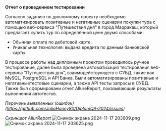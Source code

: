 **Отчет о проведенном тестировании**

Согласно заданию по дипломному проекту необходимо автоматизировать позитивные и негативные сценарии
покупки тура с помощью веб-сервиса "Путешествия дня" в город Марракеш, который предлагает купить тур 
по определённой цене двумя способами:
* Обычная оплата по дебетовой карте.
* Уникальная технология: выдача кредита по данным банковской карты.

В процессе работы над дипломным проектом проводилось ручное тестирование, далее была проведена автоматизация тестирования 
веб-сервиса "Путешествия дня", взаимодействующего с СУБД, такие как MySQL, PostgreSQL и API Банка. 
Были автоматизированы позитивные и негативныетестовые сценарии, а также API тесты запросы в СУБД. 
Также был сформировани отчет AllureReport, показывающий результаты выполнения автотестов.

*Перечень выявленных (ошибок)(https://github.com/JuliaHoney80/DiplomQA-2024/issues)*

*Скриншот AllurReport*
![Снимок экрана 2024-11-17 203609.png](..%2F..%2F..%2FOneDrive%2F%D0%98%D0%B7%D0%BE%D0%B1%D1%80%D0%B0%D0%B6%D0%B5%D0%BD%D0%B8%D1%8F%2F%D0%A1%D0%BD%D0%B8%D0%BC%D0%BA%D0%B8%20%D1%8D%D0%BA%D1%80%D0%B0%D0%BD%D0%B0%2F%D0%A1%D0%BD%D0%B8%D0%BC%D0%BE%D0%BA%20%D1%8D%D0%BA%D1%80%D0%B0%D0%BD%D0%B0%202024-11-17%20203609.png)
![Снимок экрана 2024-11-17 203625.png](..%2F..%2F..%2FOneDrive%2F%D0%98%D0%B7%D0%BE%D0%B1%D1%80%D0%B0%D0%B6%D0%B5%D0%BD%D0%B8%D1%8F%2F%D0%A1%D0%BD%D0%B8%D0%BC%D0%BA%D0%B8%20%D1%8D%D0%BA%D1%80%D0%B0%D0%BD%D0%B0%2F%D0%A1%D0%BD%D0%B8%D0%BC%D0%BE%D0%BA%20%D1%8D%D0%BA%D1%80%D0%B0%D0%BD%D0%B0%202024-11-17%20203625.png)

